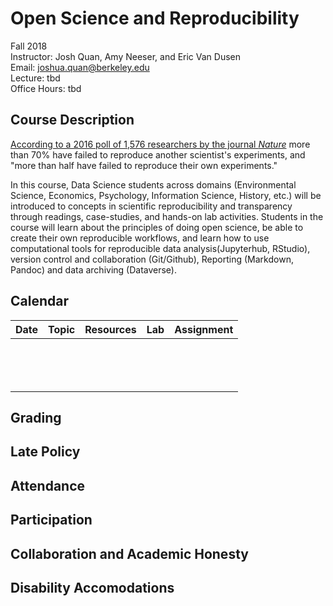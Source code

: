 # Open Science and Reproducibility

Fall 2018  
Instructor: Josh Quan, Amy Neeser, and Eric Van Dusen  
Email: joshua.quan@berkeley.edu  
Lecture: tbd  
Office Hours: tbd  


## Course Description

[According to a 2016 poll of 1,576 researchers by the journal _Nature_](https://www.nature.com/news/1-500-scientists-lift-the-lid-on-reproducibility-1.19970) more than 70% have failed to reproduce another scientist's experiments, and "more than half have failed to reproduce their own experiments."

 In this course, Data Science students across domains (Environmental Science, Economics, Psychology, Information Science, History, etc.) will be introduced to concepts in scientific reproducibility and transparency through readings, case-studies, and hands-on lab activities. Students in the course will learn about the principles of doing open science, be able to create their own reproducible workflows, and learn how to use computational tools for reproducible data analysis(Jupyterhub, RStudio), version control and collaboration (Git/Github), Reporting (Markdown, Pandoc) and data archiving (Dataverse).



## Calendar

| Date | Topic | Resources | Lab | Assignment |
|------|-------|-----------|-----|------------|
|      |       |           |     |            |
|      |       |           |     |            |
|      |       |           |     |            |
|      |       |           |     |            |
|      |       |           |     |            |
|      |       |           |     |            |
|      |       |           |     |            |
|      |       |           |     |            |
|      |       |           |     |            |
|      |       |           |     |            |
|      |       |           |     |            |
|      |       |           |     |            |
|      |       |           |     |            |
|      |       |           |     |            |


## Grading



## Late Policy


## Attendance


## Participation

## Collaboration and Academic Honesty

## Disability Accomodations
